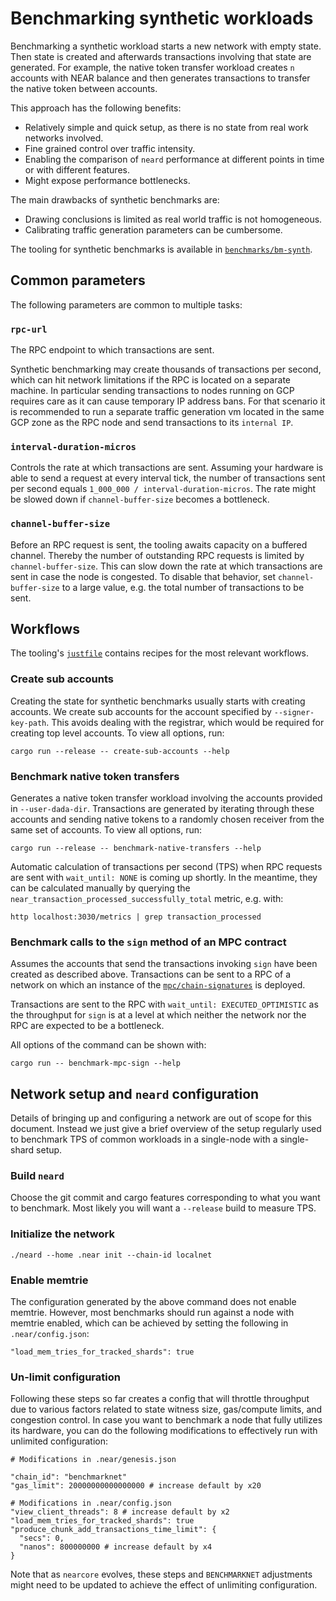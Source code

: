 # Benchmarking synthetic workloads

Benchmarking a synthetic workload starts a new network with empty state. Then state is created and afterwards transactions involving that state are generated. For example, the native token transfer workload creates `n` accounts with NEAR balance and then generates transactions to transfer the native token between accounts.

This approach has the following benefits:

- Relatively simple and quick setup, as there is no state from real work networks involved.
- Fine grained control over traffic intensity.
- Enabling the comparison of `neard` performance at different points in time or with different features.
- Might expose performance bottlenecks.

The main drawbacks of synthetic benchmarks are:

- Drawing conclusions is limited as real world traffic is not homogeneous.
- Calibrating traffic generation parameters can be cumbersome.

The tooling for synthetic benchmarks is available in [`benchmarks/bm-synth`](../../../benchmarks/bm-synth).

## Common parameters

The following parameters are common to multiple tasks:

### `rpc-url`

The RPC endpoint to which transactions are sent.

Synthetic benchmarking may create thousands of transactions per second, which can hit network limitations if the RPC is located on a separate machine. In particular sending transactions to nodes running on GCP requires care as it can cause temporary IP address bans. For that scenario it is recommended to run a separate traffic generation vm located in the same GCP zone as the RPC node and send transactions to its `internal IP`.

### `interval-duration-micros`

Controls the rate at which transactions are sent. Assuming your hardware is able to send a request at every interval tick, the number of transactions sent per second equals `1_000_000 / interval-duration-micros`. The rate might be slowed down if `channel-buffer-size` becomes a bottleneck.

### `channel-buffer-size`

Before an RPC request is sent, the tooling awaits capacity on a buffered channel. Thereby the number of outstanding RPC requests is limited by `channel-buffer-size`. This can slow down the rate at which transactions are sent in case the node is congested. To disable that behavior, set `channel-buffer-size` to a large value, e.g. the total number of transactions to be sent.

## Workflows

The tooling's [`justfile`](../../../benchmarks/synth-bm/justfile) contains recipes for the most relevant workflows.

### Create sub accounts

Creating the state for synthetic benchmarks usually starts with creating accounts. We create sub accounts for the account specified by `--signer-key-path`. This avoids dealing with the registrar, which would be required for creating top level accounts. To view all options, run:

```command
cargo run --release -- create-sub-accounts --help
```

### Benchmark native token transfers

Generates a native token transfer workload involving the accounts provided in `--user-dada-dir`. Transactions are generated by iterating through these accounts and sending native tokens to a randomly chosen receiver from the same set of accounts. To view all options, run:

```command
cargo run --release -- benchmark-native-transfers --help
```

Automatic calculation of transactions per second (TPS) when RPC requests are sent with `wait_until: NONE` is coming up shortly. In the meantime, they can be calculated manually by querying the `near_transaction_processed_successfully_total` metric, e.g. with:

```command
http localhost:3030/metrics | grep transaction_processed
```

### Benchmark calls to the `sign` method of an MPC contract

Assumes the accounts that send the transactions invoking `sign` have been created as described above. Transactions can be sent to a RPC of a network on which an instance of the [`mpc/chain-signatures`](https://github.com/near/mpc/tree/79ec50759146221e7ad8bb04520f13333b75ca07/chain-signatures/contract) is deployed.

Transactions are sent to the RPC with `wait_until: EXECUTED_OPTIMISTIC` as the throughput for `sign` is at a level at which neither the network nor the RPC are expected to be a bottleneck.

All options of the command can be shown with:

```command
cargo run -- benchmark-mpc-sign --help
```

## Network setup and `neard` configuration

Details of bringing up and configuring a network are out of scope for this document. Instead we just give a brief overview of the setup regularly used to benchmark TPS of common workloads in a single-node with a single-shard setup.

### Build `neard`

Choose the git commit and cargo features corresponding to what you want to benchmark. Most likely you will want a `--release` build to measure TPS.

### Initialize the network

```command
./neard --home .near init --chain-id localnet
```

### Enable memtrie

The configuration generated by the above command does not enable memtrie. However, most benchmarks should run against a node with memtrie enabled, which can be achieved by setting the following in `.near/config.json`:

```
"load_mem_tries_for_tracked_shards": true
```

### Un-limit configuration

Following these steps so far creates a config that will throttle throughput due to various factors related to state witness size, gas/compute limits, and congestion control. In case you want to benchmark a node that fully utilizes its hardware, you can do the following modifications to effectively run with unlimited configuration:

```
# Modifications in .near/genesis.json

"chain_id": "benchmarknet"
"gas_limit": 20000000000000000 # increase default by x20

# Modifications in .near/config.json
"view_client_threads": 8 # increase default by x2
"load_mem_tries_for_tracked_shards": true
"produce_chunk_add_transactions_time_limit": {
  "secs": 0,
  "nanos": 800000000 # increase default by x4
}
```

Note that as `nearcore` evolves, these steps and `BENCHMARKNET` adjustments might need to be updated to achieve the effect of unlimiting configuration.
